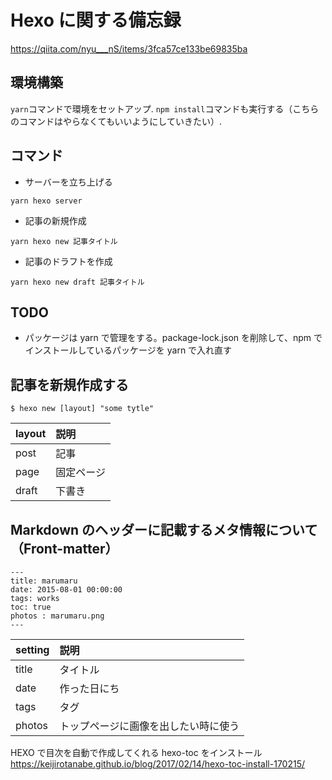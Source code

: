 # Hexo に関する備忘録

https://qiita.com/nyu___nS/items/3fca57ce133be69835ba

## 環境構築

`yarn`コマンドで環境をセットアップ.
`npm install`コマンドも実行する（こちらのコマンドはやらなくてもいいようにしていきたい）.

## コマンド

- サーバーを立ち上げる

```
yarn hexo server
```

- 記事の新規作成

```
yarn hexo new 記事タイトル
```

- 記事のドラフトを作成

```
yarn hexo new draft 記事タイトル
```

## TODO

- パッケージは yarn で管理をする。package-lock.json を削除して、npm でインストールしているパッケージを yarn で入れ直す

## 記事を新規作成する

```
$ hexo new [layout] "some tytle"
```

| layout | 説明       |
| :----- | :--------- |
| post   | 記事       |
| page   | 固定ページ |
| draft  | 下書き     |

## Markdown のヘッダーに記載するメタ情報について（Front-matter）

```
---
title: marumaru
date: 2015-08-01 00:00:00
tags: works
toc: true
photos : marumaru.png
---
```

| setting | 説明                                 |
| :------ | :----------------------------------- |
| title   | タイトル                             |
| date    | 作った日にち                         |
| tags    | タグ                                 |
| photos  | トップページに画像を出したい時に使う |

HEXO で目次を自動で作成してくれる hexo-toc をインストール
https://keijirotanabe.github.io/blog/2017/02/14/hexo-toc-install-170215/
